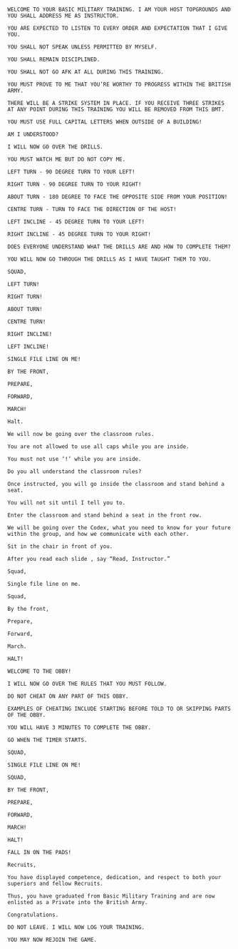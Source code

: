 ```
WELCOME TO YOUR BASIC MILITARY TRAINING. I AM YOUR HOST TOPGROUNDS AND YOU SHALL ADDRESS ME AS INSTRUCTOR.
```
```
YOU ARE EXPECTED TO LISTEN TO EVERY ORDER AND EXPECTATION THAT I GIVE YOU.
```
```
YOU SHALL NOT SPEAK UNLESS PERMITTED BY MYSELF.
```
```
YOU SHALL REMAIN DISCIPLINED.
```
```
YOU SHALL NOT GO AFK AT ALL DURING THIS TRAINING.
```
```
YOU MUST PROVE TO ME THAT YOU’RE WORTHY TO PROGRESS WITHIN THE BRITISH ARMY.
```
```
THERE WILL BE A STRIKE SYSTEM IN PLACE. IF YOU RECEIVE THREE STRIKES AT ANY POINT DURING THIS TRAINING YOU WILL BE REMOVED FROM THIS BMT.
```
```
YOU MUST USE FULL CAPITAL LETTERS WHEN OUTSIDE OF A BUILDING!
```
```
AM I UNDERSTOOD?
```
```
I WILL NOW GO OVER THE DRILLS.
```
```
YOU MUST WATCH ME BUT DO NOT COPY ME.
```
```
LEFT TURN - 90 DEGREE TURN TO YOUR LEFT!
```
```
RIGHT TURN - 90 DEGREE TURN TO YOUR RIGHT!
```
```
ABOUT TURN - 180 DEGREE TO FACE THE OPPOSITE SIDE FROM YOUR POSITION!
```
```
CENTRE TURN - TURN TO FACE THE DIRECTION OF THE HOST!
```
```
LEFT INCLINE - 45 DEGREE TURN TO YOUR LEFT!
```
```
RIGHT INCLINE - 45 DEGREE TURN TO YOUR RIGHT!
```
```
DOES EVERYONE UNDERSTAND WHAT THE DRILLS ARE AND HOW TO COMPLETE THEM?
```
```
YOU WILL NOW GO THROUGH THE DRILLS AS I HAVE TAUGHT THEM TO YOU.
```
```
SQUAD,
```
```
LEFT TURN!
```
```
RIGHT TURN!
```
```
ABOUT TURN!
```
```
CENTRE TURN!
```
```
RIGHT INCLINE!
```
```
LEFT INCLINE!
```
```
SINGLE FILE LINE ON ME!
```
```
BY THE FRONT,
```
```
PREPARE,
```
```
FORWARD,
```
```
MARCH!
```
```
Halt.
```
```
We will now be going over the classroom rules.
```
```
You are not allowed to use all caps while you are inside.
```
```
You must not use ‘!’ while you are inside.
```
```
Do you all understand the classroom rules?
```
```
Once instructed, you will go inside the classroom and stand behind a seat.
```
```
You will not sit until I tell you to.
```
```
Enter the classroom and stand behind a seat in the front row.
```
```
We will be going over the Codex, what you need to know for your future within the group, and how we communicate with each other.
```
```
Sit in the chair in front of you.
```
```
After you read each slide , say “Read, Instructor.”
```
```
Squad,
```
```
Single file line on me.
```
```
Squad, 
```
```
By the front,
```
```
Prepare,
```
```
Forward, 
```
```
March.
```
```
HALT!
```
```
WELCOME TO THE OBBY!
```
```
I WILL NOW GO OVER THE RULES THAT YOU MUST FOLLOW.
```
```
DO NOT CHEAT ON ANY PART OF THIS OBBY. 
```
```
EXAMPLES OF CHEATING INCLUDE STARTING BEFORE TOLD TO OR SKIPPING PARTS OF THE OBBY.
```
```
YOU WILL HAVE 3 MINUTES TO COMPLETE THE OBBY.
```
```
GO WHEN THE TIMER STARTS.
```
```
SQUAD,
```
```
SINGLE FILE LINE ON ME!
```
```
SQUAD, 
```
```
BY THE FRONT,
```
```
PREPARE,
```
```
FORWARD, 
```
```
MARCH!
```
```
HALT!
```
```
FALL IN ON THE PADS!
```
```
Recruits,
```
```
You have displayed competence, dedication, and respect to both your superiors and fellow Recruits.
```
```
Thus, you have graduated from Basic Military Training and are now enlisted as a Private into the British Army.
```
```
Congratulations.
```
```
DO NOT LEAVE. I WILL NOW LOG YOUR TRAINING.
```
```
YOU MAY NOW REJOIN THE GAME.
```
